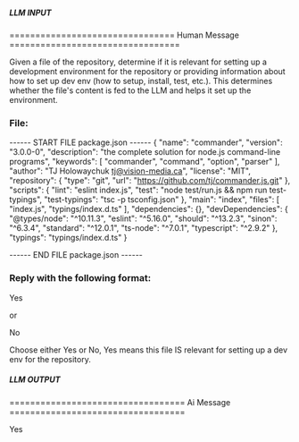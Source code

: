 ##### LLM INPUT #####
================================ Human Message =================================

Given a file of the repository, determine if it is relevant for setting up a development environment for the repository or providing information about how to set up dev env (how to setup, install, test, etc.). This determines whether the file's content is fed to the LLM and helps it set up the environment.

### File:
------ START FILE package.json ------
{
  "name": "commander",
  "version": "3.0.0-0",
  "description": "the complete solution for node.js command-line programs",
  "keywords": [
    "commander",
    "command",
    "option",
    "parser"
  ],
  "author": "TJ Holowaychuk <tj@vision-media.ca>",
  "license": "MIT",
  "repository": {
    "type": "git",
    "url": "https://github.com/tj/commander.js.git"
  },
  "scripts": {
    "lint": "eslint index.js",
    "test": "node test/run.js && npm run test-typings",
    "test-typings": "tsc -p tsconfig.json"
  },
  "main": "index",
  "files": [
    "index.js",
    "typings/index.d.ts"
  ],
  "dependencies": {},
  "devDependencies": {
    "@types/node": "^10.11.3",
    "eslint": "^5.16.0",
    "should": "^13.2.3",
    "sinon": "^6.3.4",
    "standard": "^12.0.1",
    "ts-node": "^7.0.1",
    "typescript": "^2.9.2"
  },
  "typings": "typings/index.d.ts"
}

------ END FILE package.json ------

### Reply with the following format:

<rel>Yes</rel>

or

<rel>No</rel>

Choose either Yes or No, Yes means this file IS relevant for setting up a dev env for the repository.

##### LLM OUTPUT #####
================================== Ai Message ==================================

<rel>Yes</rel>